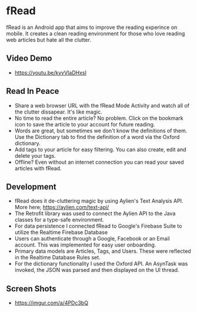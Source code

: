 # fRead
fRead is an Android app that aims to improve the reading experince on mobile. 
It creates a clean reading environment for those who love reading web articles but hate all the clutter. 

## Video Demo
- https://youtu.be/kyvVIaDHxsI

## Read In Peace
- Share a web browser URL with the fRead Mode Activity and watch all of the clutter dissapear. It's like magic.
- No time to read the entire article? No problem. Click on the bookmark icon to save the article to your account for future reading.
- Words are great, but sometimes we don't know the definitions of them. Use the Dictionary tab to find the definition of a word via the Oxford dictionary.
- Add tags to your article for easy filtering. You can also create, edit and delete your tags. 
- Offline? Even without an internet connection you can read your saved articles with fRead.

## Development
- fRead does it de-cluttering magic by using Aylien's Text Analysis API. More here; https://aylien.com/text-api/
- The Retrofit library was used to connect the Aylien API to the Java classes for a type-safe environment. 
- For data persistence I connected fRead to Google's Firebase Suite to utilize the Realtime Firebase Database
- Users can authenticate through a Google, Facebook or an Email account. This was implemented for easy user onboarding. 
- Primary data models are Articles, Tags, and Users. These were reflected in the Realtime Database Rules set. 
- For the dictionary functionality I used the Oxford API. An AsynTask was invoked, the JSON was parsed and then displayed on the UI thread. 

## Screen Shots
- https://imgur.com/a/4PDc3bQ
